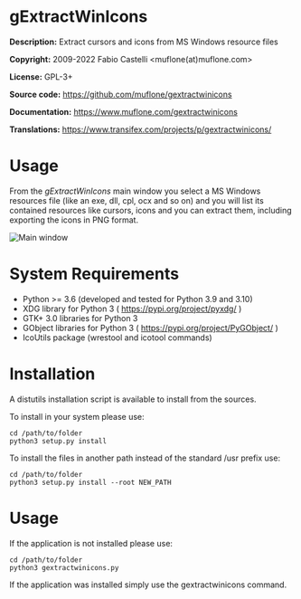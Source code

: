 # gExtractWinIcons

**Description:** Extract cursors and icons from MS Windows resource files

**Copyright:** 2009-2022 Fabio Castelli <muflone(at)muflone.com>

**License:** GPL-3+

**Source code:** https://github.com/muflone/gextractwinicons

**Documentation:** https://www.muflone.com/gextractwinicons

**Translations:** https://www.transifex.com/projects/p/gextractwinicons/

# Usage

From the *gExtractWinIcons* main window you select a MS Windows resources file
(like an exe, dll, cpl, ocx and so on) and you will list its contained resources
like cursors, icons and you can extract them, including exporting the icons in
PNG format.

![Main window](https://www.muflone.com/resources/gextractwinicons/archive/latest/english/main.png)

# System Requirements

* Python >= 3.6 (developed and tested for Python 3.9 and 3.10)
* XDG library for Python 3 ( https://pypi.org/project/pyxdg/ )
* GTK+ 3.0 libraries for Python 3
* GObject libraries for Python 3 ( https://pypi.org/project/PyGObject/ )
* IcoUtils package (wrestool and icotool commands)

# Installation

A distutils installation script is available to install from the sources.

To install in your system please use:

    cd /path/to/folder
    python3 setup.py install

To install the files in another path instead of the standard /usr prefix use:

    cd /path/to/folder
    python3 setup.py install --root NEW_PATH

# Usage

If the application is not installed please use:

    cd /path/to/folder
    python3 gextractwinicons.py

If the application was installed simply use the gextractwinicons command.
